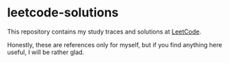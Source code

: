 # leetcode-solutions

This repository contains my study traces and solutions at [LeetCode](https://leetcode.com/).

Honestly, these are references only for myself, but if you find anything here useful, I will be rather glad.

